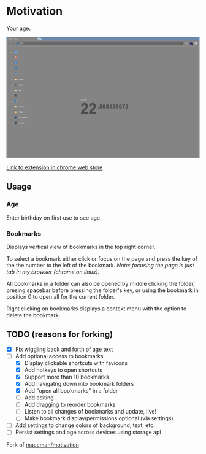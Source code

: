 Motivation
========

Your age.


![](extension/screenshot.png)

[Link to extension in chrome web store](https://chrome.google.com/webstore/detail/motivation-devm33-fork/edaphnidncfdooaldnhdmijjephlbehh)

## Usage

### Age
Enter birthday on first use to see age.

### Bookmarks
Displays vertical view of bookmarks in the top right corner.

To select a bookmark either click or focus on the page and press the key
of the the number to the left of the bookmark.
*Note: focusing the page is just tab in my browser (chrome on linux).*

All bookmarks in a folder can also be opened by middle clicking the folder,
presing spacebar before pressing the folder's key, or using the bookmark in
position 0 to open all for the current folder.

Right clicking on bookmarks displays a context menu with the option to delete
the bookmark.

## TODO (reasons for forking)

- [x] Fix wiggling back and forth of age text
- [ ] Add optional access to bookmarks
    - [x] Display clickable shortcuts with favicons
    - [x] Add hotkeys to open shortcuts
    - [x] Support more than 10 bookmarks
    - [x] Add navigatng down into bookmark folders
    - [x] Add "open all bookmarks" in a folder
    - [ ] Add editing
    - [ ] Add dragging to reorder bookmarks
    - [ ] Listen to all changes of bookmarks and update, live!
    - [ ] Make bookmark display/permissions optional (via settings)
- [ ] Add settings to change colors of background, text, etc.
- [ ] Persist settings and age across devices using storage api

Fork of [maccman/motivation](https://github.com/maccman/motivation)
